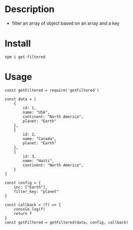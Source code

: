 # Description

- filter an array of object based on an array and a key

# Install

```
npm i get-filtered
```

# Usage

```
const getFiltered = require('getFiltered')

const data = [
    {
        id: 1,
        name: "USA",
        continent: "North America",
        planet: "Earth"
    },
    {
        id: 2,
        name: "Canada",
        planet: "Earth"
    },
    {
        id: 3,
        name: "Haiti",
        continent: "North America",
    }
]

const config = {
    inc: ["Earth"],
    filter_key: "planet"
}

const callback = (f) => {
    console.log(f)
    return f
}
const gotFiltered = getFiltered(data, config, callback)



```
